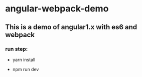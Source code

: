 # angular-webpack-demo

## This is a demo of angular1.x with es6 and webpack

### run step:

* yarn install

* npm run dev